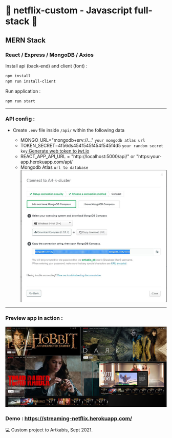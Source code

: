 # 🚀 netflix-custom - Javascript full-stack 🚀
## MERN Stack
### React / Express / MongoDB / Axios

Install api (back-end) and client (font) : 
```bash
npm install
npm run install-client
```

Run application :
```bash
npm run start
```


_____________________________

### API config :

* Create `.env` file inside `/api/` within the following data
  - MONGO_URL="mongodb+srv://..." `your mongodb atlas url`
  - TOKEN_SECRET=4f56ds454f545f454f545f4d5 `your random secret key`[ Generate web token to jwt.io ](https://jwt.io/)
  - REACT_APP_API_URL = "http://localhost:5000/api/" or "https:your-app.herokuapp.com/api/
  
  * Mongodb Atlas `url to database` ![Interface Mongod](./client/public/mogodb-atlas-connecting.jpg "MongoDb interface")
_________________________
  
### Preview app in action :

![Screenshot app Netflix clone](./client/public/screen-netflix-clone-full.jpg "Screenshot")

### Demo : https://streaming-netflix.herokuapp.com/
💻 Custom project to Artkabis, Sept 2021.

